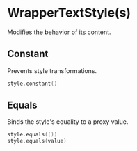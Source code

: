 # WrapperTextStyle(s)

Modifies the behavior of its content.

## Constant 

Prevents style transformations.

```swift
style.constant()
```

## Equals

Binds the style's equality to a proxy value.

```swift
style.equals(())
style.equals(value)
```
